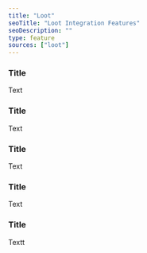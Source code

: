 ```yaml
---
title: "Loot"
seoTitle: "Loot Integration Features"
seoDescription: ""
type: feature
sources: ["loot"]
---
```


<!-- ***NOT IN USE***

ftp_port
ftp_server
ftp_user_name
ftp_user_password
ftp_file_name
hmac_shared_secret
group_duplicate_order_items

-->

<!-- cron_ftp_products_schedule -->
### Title
Text

<!-- field_map -->
### Title
Text

<!-- qty_limit_upper -->
### Title
Text

<!-- send_customer_email -->
### Title
Text

<!-- default_fulfillmentservice_id -->
### Title
Textt